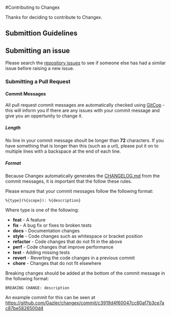 #Contributing to Changex

Thanks for deciding to contribute to Changex.

## Submittion Guidelines

## Submitting an issue

Please search the [repository issues](https://github.com/Gazler/changex/issues) to see if someone else has had a similar issue before raising a new issue.

### Submitting a Pull Request

#### Commit Messages

All pull request commit messages are automatically checked using [GitCop](http://gitcop.com) - this will inform you if there are any issues with your commit message and give you an oppertunity to change it.

##### Length

No line in your commit message shoult be longer than **72** characters. If you have something that is longer than this (such as a url), please put it on to multiple lines with a backspace at the end of each line.

##### Format

Because Changex automatically generates the [CHANGELOG.md](https://github.com/Gazler/changex/blob/master/CHANGELOG.md) from the commit messages, it is important that the follow these rules.

Please ensure that your commit messages follow the following format:

    %{type}(%{scope}): %{description}

Where type is one of the following:

 * **feat** - A feature
 * **fix** - A bug fix or fixes to broken tests
 * **docs** - Documentation changes
 * **style** - Code changes such as whitespace or bracket position
 * **refactor** - Code changes that do not fit in the above
 * **perf** - Code changes that improve performance
 * **test** - Adding missing tests
 * **revert** - Reverting the code changes in a previous commit
 * **chore** - Changes that do not fit elsewhere

Breaking changes should be added at the bottom of the commit message in the following format:

    BREAKING CHANGE: description

An example commit for this can be seen at https://github.com/Gazler/changex/commit/c3919d4f60047cc80af7b3ce7ac87be5826500d4
